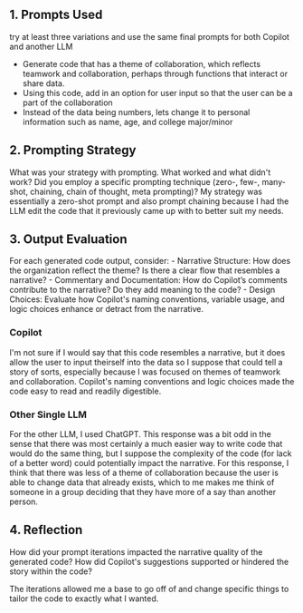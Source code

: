 ## 1. Prompts Used

try at least three variations and use the same final prompts for both Copilot and another LLM
- Generate code that has a theme of collaboration, which reflects teamwork and collaboration, perhaps through functions that interact or share data.
- Using this code, add in an option for user input so that the user can be a part of the collaboration
- Instead of the data being numbers, lets change it to personal information such as name, age, and college major/minor

## 2. Prompting Strategy

What was your strategy with prompting. What worked and what didn't work? Did you employ a specific prompting technique (zero-, few-, many-shot, chaining, chain of thought, meta prompting)?
My strategy was essentially a zero-shot prompt and also prompt chaining because I had the LLM edit the code that it previously came up with to better suit my needs.

## 3. Output Evaluation

For each generated code output, consider:
    - Narrative Structure: How does the organization reflect the theme? Is there a clear flow that resembles a narrative?
    - Commentary and Documentation: How do Copilot’s comments contribute to the narrative? Do they add meaning to the code?
    - Design Choices: Evaluate how Copilot's naming conventions, variable usage, and logic choices enhance or detract from the narrative.

### Copilot

I'm not sure if I would say that this code resembles a narrative, but it does allow the user to input theirself into the data so I suppose that could tell a story of sorts, especially because I was focused on themes of teamwork and collaboration. Copilot's naming conventions and logic choices made the code easy to read and readily digestible.

### Other Single LLM

For the other LLM, I used ChatGPT. This response was a bit odd in the sense that there was most certainly a much easier way to write code that would do the same thing, but I suppose the complexity of the code (for lack of a better word) could potentially impact the narrative. For this response, I think that there was less of a theme of collaboration because the user is able to change data that already exists, which to me makes me think of someone in a group deciding that they have more of a say than another person.

## 4. Reflection

How did your prompt iterations impacted the narrative quality of the generated code? How did Copilot's suggestions supported or hindered the story within the code?

The iterations allowed me a base to go off of and change specific things to tailor the code to exactly what I wanted.